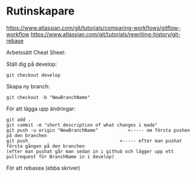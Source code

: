 # Rutinskapare

https://www.atlassian.com/git/tutorials/comparing-workflows/gitflow-workflow 
https://www.atlassian.com/git/tutorials/rewriting-history/git-rebase 

Arbetssätt Cheat Sheet:

  Ställ dig på develop:
  
    git checkout develop
  
  Skapa ny branch:
  
    git checkout -b "NewBranchName"
  
  För att lägga upp ändringar:
  
    git add .
    git commit -m "short description of what changes i made"
    git push -u origin "NewBranchName"           <----- om första pushen på den branchen
    git push                                  <----- efter man pushat första gången på den branchen
    (efter man pushat går man sedan in i github och lägger upp ett pullrequest för BranchName in i develop)
    
  För att rebasea (ebba skriver)
